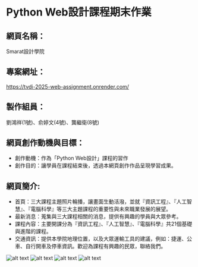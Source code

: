 # Python Web設計課程期末作業

## 網頁名稱：

Smarat設計學院

## 專案網址：

https://tvdi-2025-web-assignment.onrender.com/

## 製作組員：

劉鴻祥(1號)、俞婷文(4號)、龔繼衛(8號)

## 網頁創作動機與目標：

- 創作動機：作為「Python Web設計」課程的習作
- 創作目的：讓學員在課程結束後，透過本網頁創作作品呈現學習成果。

## 網頁簡介:
- 首頁：三大課程主題照片輪播，讓畫面生動活潑，並就『資訊工程』、『人工智慧』、『電腦科學』等三大主題課程的重要性與未來職業發展的展望。
- 最新消息：蒐集與三大課程相關的消息，提供有興趣的學員與大眾參考。
- 課程內容：主要開課分為『資訊工程』、『人工智慧』、『電腦科學』共21個基礎與進階的課程。
- 交通資訊：提供本學院地理位置，以及大眾運輸工具的建議，例如：捷運、公車、自行開車及停車資訊。歡迎為課程有興趣的民眾，聯絡我們。

![alt text](\img\smart設計學院1_homepage.png)
![alt text](\img\smart設計學院2_news.jpg)
![alt text](\img\smart設計學院3_courses.jpg)
![alt text](\img\smart設計學院4_traffic.jpg)

